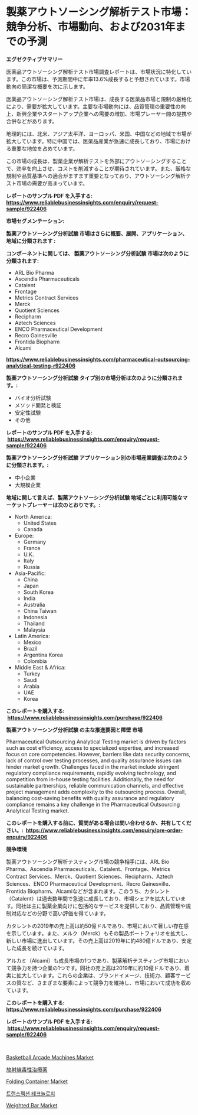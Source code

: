 <p><h1>製薬アウトソーシング解析テスト市場：競争分析、市場動向、および2031年までの予測</h1></p><p><strong>エグゼクティブサマリー</strong></p>
<p><p>医薬品アウトソーシング解析テスト市場調査レポートは、市場状況に特化しています。この市場は、予測期間中に年率13.6%成長すると予想されています。市場動向の簡潔な概要を次に示します。</p><p>医薬品アウトソーシング解析テスト市場は、成長する医薬品市場と規制の厳格化により、需要が拡大しています。主要な市場動向には、品質管理の重要性の向上、新興企業やスタートアップ企業への需要の増加、市場プレーヤー間の提携や合併などがあります。</p><p>地理的には、北米、アジア太平洋、ヨーロッパ、米国、中国などの地域で市場が拡大しています。特に中国では、医薬品産業が急速に成長しており、市場における重要な地位を占めています。</p><p>この市場の成長は、製薬企業が解析テストを外部にアウトソーシングすることで、効率を向上させ、コストを削減することが期待されています。また、厳格な規制や品質基準への適合がますます重要となっており、アウトソーシング解析テスト市場の需要が高まっています。</p></p>
<p><strong>レポートのサンプル PDF を入手する: <a href="https://www.reliablebusinessinsights.com/enquiry/request-sample/922406">https://www.reliablebusinessinsights.com/enquiry/request-sample/922406</a></strong></p>
<p><strong>市場セグメンテーション:</strong></p>
<p><strong> 製薬アウトソーシング分析試験 市場はさらに概要、展開、アプリケーション、地域に分類されます :</strong></p>
<p><strong>コンポーネントに関しては、 製薬アウトソーシング分析試験 市場は次のように分類されます: &nbsp;</strong></p>
<p><ul><li>ARL Bio Pharma</li><li>Ascendia Pharmaceuticals</li><li>Catalent</li><li>Frontage</li><li>Metrics Contract Services</li><li>Merck</li><li>Quotient Sciences</li><li>Recipharm</li><li>Aztech Sciences</li><li>ENCO Pharmaceutical Development</li><li>Recro Gainesville</li><li>Frontida Biopharm</li><li>Alcami</li></ul></p>
<p><strong><a href="https://www.reliablebusinessinsights.com/pharmaceutical-outsourcing-analytical-testing-r922406">https://www.reliablebusinessinsights.com/pharmaceutical-outsourcing-analytical-testing-r922406</a></strong></p>
<p><strong> 製薬アウトソーシング分析試験 タイプ別の市場分析は次のように分類されます。:</strong></p>
<p><ul><li>バイオ分析試験</li><li>メソッド開発と検証</li><li>安定性試験</li><li>その他</li></ul></p>
<p><strong>レポートのサンプル PDF を入手する: &nbsp;<a href="https://www.reliablebusinessinsights.com/enquiry/request-sample/922406">https://www.reliablebusinessinsights.com/enquiry/request-sample/922406</a></strong></p>
<p><strong> 製薬アウトソーシング分析試験 アプリケーション別の市場産業調査は次のように分類されます。:</strong></p>
<p><ul><li>中小企業</li><li>大規模企業</li></ul></p>
<p><strong>地域に関して言えば、製薬アウトソーシング分析試験 地域ごとに利用可能なマーケットプレーヤーは次のとおりです。:</strong></p>
<p><ul>
    <li>
        North America:
        <ul>
            <li>United States</li>
            <li>Canada</li>
        </ul>
    </li>
    <li>
        Europe:
        <ul>
            <li>Germany</li>
            <li>France</li>
            <li>U.K.</li>
            <li>Italy</li>
            <li>Russia</li>
        </ul>
    </li>
    <li>
        Asia-Pacific:
        <ul>
            <li>China</li>
            <li>Japan</li>
            <li>South Korea</li>
            <li>India</li>
            <li>Australia</li>
            <li>China Taiwan</li>
            <li>Indonesia</li>
            <li>Thailand</li>
            <li>Malaysia</li>
        </ul>
    </li>
    <li>
        Latin America:
        <ul>
            <li>Mexico</li>
            <li>Brazil</li>
            <li>Argentina Korea</li>
            <li>Colombia</li>
        </ul>
    </li>
    <li>
        Middle East & Africa:
        <ul>
            <li>Turkey</li>
            <li>Saudi</li>
            <li>Arabia</li>
            <li>UAE</li>
            <li>Korea</li>
        </ul>
    </li>
    </ul></p>
<p><strong>このレポートを購入する: &nbsp;<a href="https://www.reliablebusinessinsights.com/purchase/922406">https://www.reliablebusinessinsights.com/purchase/922406</a></strong></p>
<p><strong>製薬アウトソーシング分析試験 の主な推進要因と障壁 市場</strong></p>
<p><p>Pharmaceutical Outsourcing Analytical Testing market is driven by factors such as cost efficiency, access to specialized expertise, and increased focus on core competencies. However, barriers like data security concerns, lack of control over testing processes, and quality assurance issues can hinder market growth. Challenges faced in the market include stringent regulatory compliance requirements, rapidly evolving technology, and competition from in-house testing facilities. Additionally, the need for sustainable partnerships, reliable communication channels, and effective project management adds complexity to the outsourcing process. Overall, balancing cost-saving benefits with quality assurance and regulatory compliance remains a key challenge in the Pharmaceutical Outsourcing Analytical Testing market.</p></p>
<p><strong>このレポートを購入する前に、質問がある場合は問い合わせるか、共有してください。:&nbsp; <a href="https://www.reliablebusinessinsights.com/enquiry/pre-order-enquiry/922406">https://www.reliablebusinessinsights.com/enquiry/pre-order-enquiry/922406</a></strong></p>
<p><strong>競争環境</strong></p>
<p><p>製薬アウトソーシング解析テスティング市場の競争相手には、ARL Bio Pharma、Ascendia Pharmaceuticals、Catalent、Frontage、Metrics Contract Services、Merck、Quotient Sciences、Recipharm、Aztech Sciences、ENCO Pharmaceutical Development、Recro Gainesville、Frontida Biopharm、Alcamiなどが含まれます。このうち、カタレント（Catalent）は過去数年間で急速に成長しており、市場シェアを拡大しています。同社は主に製薬企業向けに包括的なサービスを提供しており、品質管理や規制対応などの分野で高い評価を得ています。</p><p>カタレントの2019年の売上高は約50億ドルであり、市場において著しい存在感を示しています。また、メルク（Merck）もその製品ポートフォリオを拡大し、新しい市場に進出しています。その売上高は2019年に約480億ドルであり、安定した成長を続けています。</p><p>アルカミ（Alcami）も成長市場の1つであり、製薬解析テスティング市場において競争力を持つ企業の1つです。同社の売上高は2019年に約10億ドルであり、着実に拡大しています。これらの企業は、ブランドイメージ、技術力、顧客サービスの質など、さまざまな要素によって競争力を維持し、市場において成功を収めています。</p></p>
<p><strong>このレポートを購入する: &nbsp; <a href="https://www.reliablebusinessinsights.com/purchase/922406">https://www.reliablebusinessinsights.com/purchase/922406</a></strong></p>
<p><strong>レポートのサンプル PDF を入手する: &nbsp;<a href="https://www.reliablebusinessinsights.com/enquiry/request-sample/922406">https://www.reliablebusinessinsights.com/enquiry/request-sample/922406</a></strong><strong></strong></p>
<p>&nbsp;</p>
<p><p><a href="https://issuu.com/reportprime-2/docs/basketball-arcade-machines-market-size-2030.pptx">Basketball Arcade Machines Market</a></p><p><a href="https://github.com/RudyBoyer2017/Market-Research-Report-List-1/blob/main/934988080817.md">放射線毒性治療薬</a></p><p><a href="https://issuu.com/reportprime-2/docs/folding-container-market-size-2030.pptx">Folding Container Market</a></p><p><a href="https://github.com/durgin521/Market-Research-Report-List-1/blob/main/553380775203.md">트랜스펙션 테크놀로지</a></p><p><a href="https://www.linkedin.com/pulse/weighted-bar-market-size-global-industry-overview-segmentation-tdz2c">Weighted Bar Market</a></p></p>